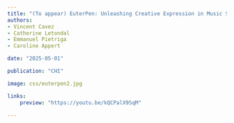 ```yaml
---
title: "(To appear) EuterPen: Unleashing Creative Expression in Music Score Writing"
authors:
- Vincent Cavez
- Catherine Letondal
- Emmanuel Pietriga
- Caroline Appert

date: "2025-05-01"

publication: "CHI"

image: css/euterpen2.jpg

links:
    preview: "https://youtu.be/kQCPalX9SqM"
   
---
```

